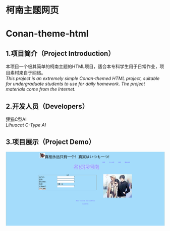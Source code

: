# 柯南主题网页 
# Conan-theme-html

## 1.项目简介（Project Introduction）
本项目一个极其简单的柯南主题的HTML项目，适合本专科学生用于日常作业，项目素材来自于网络。<br>
_This project is an extremely simple Conan-themed HTML project, suitable for undergraduate students to use for daily homework. The project materials come from the Internet._
## 2.开发人员（Developers）
狸猫C型AI<br>
_Lihuacat C-Type AI_
## 3.项目展示（Project Demo）
![image](/show.png)

